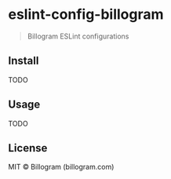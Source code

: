 # eslint-config-billogram

> Billogram ESLint configurations

## Install

TODO

## Usage

TODO

## License

MIT © Billogram (billogram.com)
